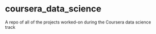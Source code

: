 # coursera_data_science
A repo of all of the projects worked-on during the Coursera data science track
